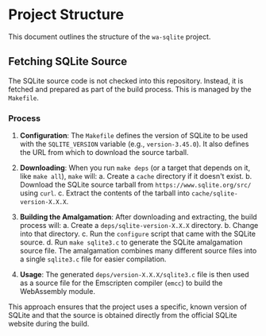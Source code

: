 # Project Structure

This document outlines the structure of the `wa-sqlite` project.

## Fetching SQLite Source

The SQLite source code is not checked into this repository. Instead, it is fetched and prepared as part of the build process. This is managed by the `Makefile`.

### Process

1.  **Configuration**: The `Makefile` defines the version of SQLite to be used with the `SQLITE_VERSION` variable (e.g., `version-3.45.0`). It also defines the URL from which to download the source tarball.

2.  **Downloading**: When you run `make deps` (or a target that depends on it, like `make all`), `make` will:
    a. Create a `cache` directory if it doesn't exist.
    b. Download the SQLite source tarball from `https://www.sqlite.org/src/` using `curl`.
    c. Extract the contents of the tarball into `cache/sqlite-version-X.X.X`.

3.  **Building the Amalgamation**: After downloading and extracting, the build process will:
    a. Create a `deps/sqlite-version-X.X.X` directory.
    b. Change into that directory.
    c. Run the `configure` script that came with the SQLite source.
    d. Run `make sqlite3.c` to generate the SQLite amalgamation source file. The amalgamation combines many different source files into a single `sqlite3.c` file for easier compilation.

4.  **Usage**: The generated `deps/version-X.X.X/sqlite3.c` file is then used as a source file for the Emscripten compiler (`emcc`) to build the WebAssembly module.

This approach ensures that the project uses a specific, known version of SQLite and that the source is obtained directly from the official SQLite website during the build.
